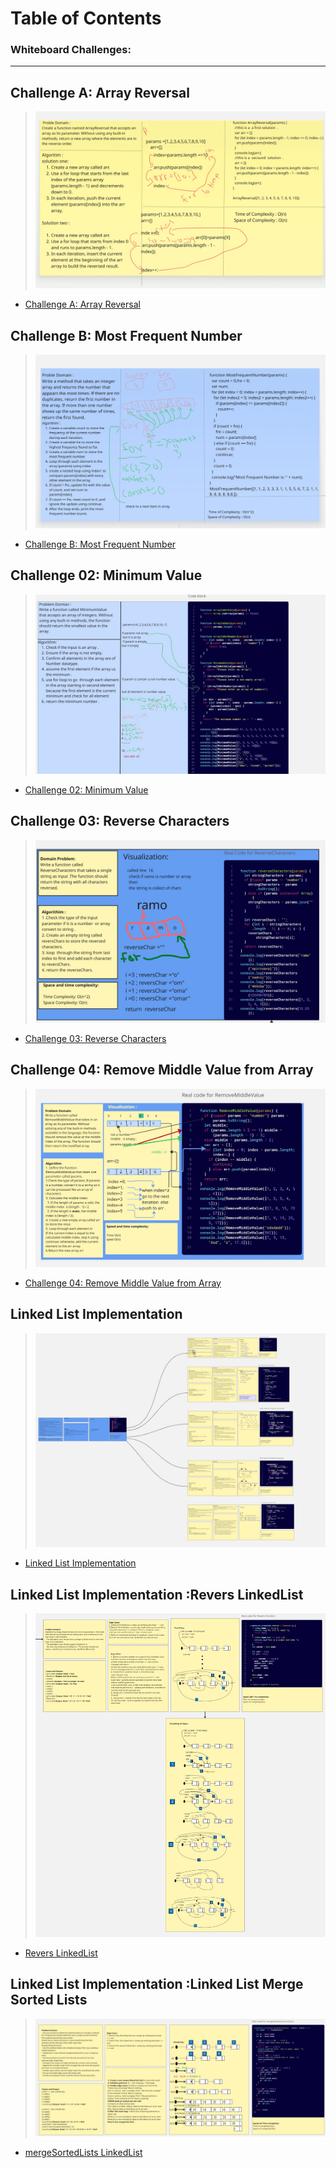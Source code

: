 # Table of Contents
 
### Whiteboard Challenges:


---

## Challenge A: Array Reversal 

>![Challenge A: Array Reversal](./whiteboard-challenges/ArrayReversal/ArrayReversal.jpg)
- [Challenge A: Array Reversal](whiteboard-challenges/ArrayReversal/README.md)





## Challenge B: Most Frequent Number


>![Challenge B: Most Frequent Number](./whiteboard-challenges/MostFrequentNumber/MostFrequentNumber.jpg)
- [Challenge B: Most Frequent Number](whiteboard-challenges/MostFrequentNumber/README.md)




## Challenge 02:  Minimum Value


>![Challenge 02:  Minimum Value](./whiteboard-challenges/Minimum%20Value/Minimum%20Value.jpg)
- [Challenge 02:  Minimum Value](whiteboard-challenges/Minimum%20Value/REDME.md)



## Challenge 03: Reverse Characters

>![ Challenge 03: Reverse Characters](whiteboard-challenges/Reverse-Characters/Reverse%20Characters2.jpg)
- [ Challenge 03: Reverse Characters](whiteboard-challenges/Reverse-Characters/Readme.md)


## Challenge 04: Remove Middle Value from Array

>![ Challenge 04: Remove Middle Value from Array](whiteboard-challenges/Remove-Middle-Value/RemoveMiddleValue.jpg)
- [ Challenge 04: Remove Middle Value from Array](whiteboard-challenges/Remove-Middle-Value/REDME.md)


## Linked List Implementation

>![ Linked List Implementation](Data%20Structures/LinkedList/Linked-List-Implementation/docs/LinkedListClass+Funcations.jpg)
- [ Linked List Implementation](Data%20Structures/LinkedList/Linked-List-Implementation/README.md)

## Linked List Implementation :Revers LinkedList 

>![ Revers LinkedList ](Data%20Structures/LinkedList/Linked-List-Implementation/docs/reversAll.jpg)
- [Revers LinkedList ](Data%20Structures/LinkedList/Linked-List-Implementation/reverse/README.md)


## Linked List Implementation :Linked List Merge Sorted Lists
>![ mergeSortedLists LinkedList ](Data%20Structures/LinkedList/Linked-List-Implementation/docs/mergeSortedLists.jpg)
- [mergeSortedLists LinkedList ](Data%20Structures/LinkedList/Linked-List-Implementation/MergeStored/README.md)
